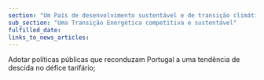```yaml
---
section: "Um País de desenvolvimento sustentável e de transição climática"
sub_section: "Uma Transição Energética competitiva e sustentável"
fulfilled_date:
links_to_news_articles:
---
```


Adotar políticas públicas que reconduzam Portugal a uma tendência de descida no défice tarifário;